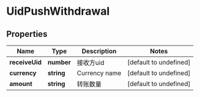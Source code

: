 # UidPushWithdrawal

## Properties

Name | Type | Description | Notes
------------ | ------------- | ------------- | -------------
**receiveUid** | **number** | 接收方uid | [default to undefined]
**currency** | **string** | Currency name | [default to undefined]
**amount** | **string** | 转账数量 | [default to undefined]

